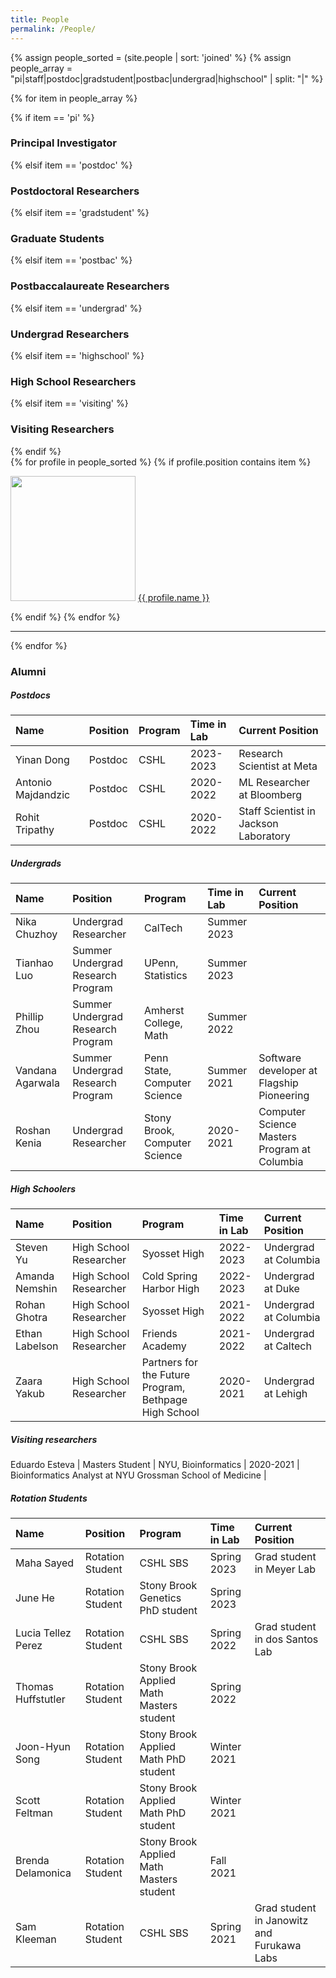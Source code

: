 ```yaml
---
title: People
permalink: /People/
---
```


{% assign people_sorted = (site.people | sort: 'joined' %}
{% assign people_array = "pi|staff|postdoc|gradstudent|postbac|undergrad|highschool" | split: "|" %}

{% for item in people_array %}

<div class="pos_header">
{% if item == 'pi' %}
<h3>Principal Investigator</h3>
 {% elsif item == 'postdoc' %}
<h3>Postdoctoral Researchers</h3>
 {% elsif item == 'gradstudent' %}
<h3>Graduate Students</h3>
 {% elsif item == 'postbac' %}
<h3>Postbaccalaureate Researchers</h3>
{% elsif item == 'undergrad' %}
<h3>Undergrad Researchers</h3>
{% elsif item == 'highschool' %}
<h3>High School Researchers</h3>
{% elsif item == 'visiting' %}
<h3>Visiting Researchers</h3>
{% endif %}
</div>

<div class="content list people">
  {% for profile in people_sorted %}
    {% if profile.position contains item %}
    <div class="list-item-people">
      <p class="list-post-title">
        <a href="{{ site.baseurl }}{{ profile.url }}"><img width="200" src="{{site.baseurl}}/images/people/{{profile.avatar}}"></a>
        <a class="name" href="{{ site.baseurl }}{{ profile.url }}">{{ profile.name }}</a>
      </p>
    </div>    
    {% endif %}
  {% endfor %}
</div>
<hr>
{% endfor %}


<h3>Alumni</h3>

<h5>Postdocs</h5>

| Name | Position | Program | Time in Lab | Current Position |
| :------------- |:-------------| :-----------| :-----------| :-----------|
Yinan Dong | Postdoc | CSHL | 2023-2023 | Research Scientist at Meta |
Antonio Majdandzic | Postdoc | CSHL | 2020-2022 | ML Researcher at Bloomberg |
Rohit Tripathy | Postdoc | CSHL | 2020-2022 | Staff Scientist in Jackson Laboratory |

<h5>Undergrads</h5>

| Name | Position | Program | Time in Lab | Current Position |
| :------------- |:-------------| :-----------| :-----------| :-----------|
Nika Chuzhoy | Undergrad Researcher | CalTech | Summer 2023 | |
Tianhao Luo | Summer Undergrad Research Program | UPenn, Statistics | Summer 2023 | |
Phillip Zhou | Summer Undergrad Research Program  | Amherst College, Math | Summer 2022 | |
Vandana Agarwala | Summer Undergrad Research Program | Penn State, Computer Science | Summer 2021 | Software developer at Flagship Pioneering |
Roshan Kenia | Undergrad Researcher | Stony Brook, Computer Science | 2020-2021 | Computer Science Masters Program at Columbia |

<h5>High Schoolers</h5>
 
| Name | Position | Program | Time in Lab | Current Position |
| :------------- |:-------------| :-----------| :-----------| :-----------|
Steven Yu | High School Researcher  | Syosset High | 2022-2023 | Undergrad at Columbia |
Amanda Nemshin | High School Researcher  | Cold Spring Harbor High | 2022-2023 | Undergrad at Duke |
Rohan Ghotra | High School Researcher  | Syosset High | 2021-2022 | Undergrad at Columbia |
Ethan Labelson | High School Researcher  | Friends Academy | 2021-2022 | Undergrad at Caltech |
Zaara Yakub | High School Researcher | Partners for the Future Program, Bethpage High School | 2020-2021 | Undergrad at Lehigh |


<h5>Visiting researchers</h5>

Eduardo Esteva | Masters Student | NYU, Bioinformatics | 2020-2021 | Bioinformatics Analyst at NYU Grossman School of Medicine |

<h5>Rotation Students</h5>

| Name | Position | Program | Time in Lab | Current Position |
| :------------- |:-------------| :-----------| :-----------| :-----------|
Maha Sayed | Rotation Student | CSHL SBS | Spring 2023 | Grad student in Meyer Lab |
June He | Rotation Student | Stony Brook Genetics PhD student | Spring 2023 |  |
Lucia Tellez Perez | Rotation Student | CSHL SBS | Spring 2022 | Grad student in dos Santos Lab |
Thomas Huffstutler | Rotation Student | Stony Brook Applied Math Masters student | Spring 2022 | |
Joon-Hyun Song | Rotation Student | Stony Brook Applied Math PhD student | Winter 2021 | |
Scott Feltman | Rotation Student | Stony Brook Applied Math PhD student | Winter 2021 | |
Brenda Delamonica | Rotation Student | Stony Brook Applied Math Masters student | Fall 2021 | |
Sam Kleeman | Rotation Student | CSHL SBS | Spring 2021 | Grad student in Janowitz and Furukawa Labs |

<br>
<br>
<br>


